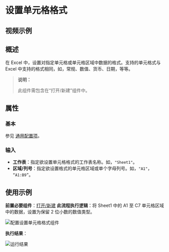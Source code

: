 # 设置单元格格式

## 视频示例

## 概述

在 Excel 中，设置对指定单元格或单元格区域中数据的格式。支持的单元格式与 Excel 中支持的格式相同，如，常规、数值、货币、日期，等等。

> **说明：**
>
> 此组件需包含在“打开/新建”组件中。

## 属性

### 基本

参见 [通用配置项](../Appendix/CommonConfigurationItems.md)。

### 输入

- **工作表**：指定欲设置单元格格式的工作表名称。如，`"Sheet1"`。
- **区域/列号**：指定欲设置格式的单元格区域或单个字母列号。如，`"A1"`， `“A1:B9”`。

## 使用示例

**前置必要组件**：[打开/新建](../OfficeExcel/OpenExcel.md)
**此流程执行逻辑**：将 Sheet1 中的 A1 至 C7 单元格区域中的数据，设置为保留 2 位小数的数值类型。

![配置设置单元格格式组件](https://docimages.blob.core.chinacloudapi.cn/images/Activities/settingcellformat20210611.png)

**执行结果**：

![运行结果](https://docimages.blob.core.chinacloudapi.cn/images/Activities/runresult20210611.png)
